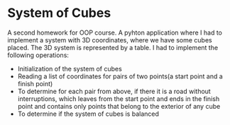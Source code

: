 # System of Cubes
A second homework for OOP course.
A pyhton application where I had to implement a system with 3D coordinates, where we have some cubes placed. The 3D system is represented by a
table. I had to implement the following operations: 
- Initialization of the system of cubes
- Reading a list of coordinates for pairs of two points(a start point and a finish point)
- To determine for each pair from above, if there it is a road without interruptions, which leaves from the start point and ends in the finish
point and contains only points that belong to the exterior of any cube
- To determine if the system of cubes is balanced
